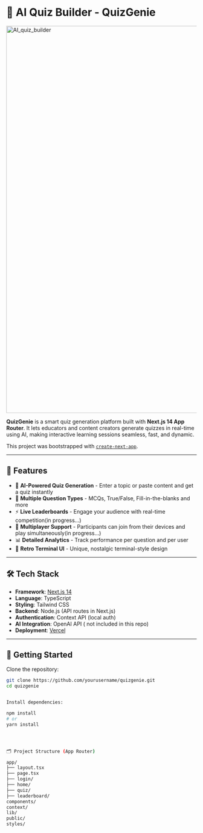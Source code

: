 # 🧠 AI Quiz Builder - QuizGenie

<img width="1536" height="1024" alt="AI_quiz_builder" src="https://github.com/user-attachments/assets/3e81efcf-d9d7-41ec-ae21-0b32eb6ccea9" />


**QuizGenie** is a smart quiz generation platform built with **Next.js 14 App Router**. It lets educators and content creators generate quizzes in real-time using AI, making interactive learning sessions seamless, fast, and dynamic.

This project was bootstrapped with [`create-next-app`](https://nextjs.org/docs/app/api-reference/cli/create-next-app).

---

## 🚀 Features

- 🔮 **AI-Powered Quiz Generation** - Enter a topic or paste content and get a quiz instantly
- 🧩 **Multiple Question Types** - MCQs, True/False, Fill-in-the-blanks and more
- ⚡ **Live Leaderboards** - Engage your audience with real-time competition(in progress...)
- 👥 **Multiplayer Support** - Participants can join from their devices and play simultaneously(in progress...)
- 📊 **Detailed Analytics** - Track performance per question and per user
- 🎨 **Retro Terminal UI** - Unique, nostalgic terminal-style design

---


## 🛠️ Tech Stack

- **Framework**: [Next.js 14](https://nextjs.org)
- **Language**: TypeScript
- **Styling**: Tailwind CSS
- **Backend**: Node.js (API routes in Next.js)
- **Authentication**: Context API (local auth)
- **AI Integration**: OpenAI API ( not included in this repo)
- **Deployment**: [Vercel](https://vercel.com)

---

## 🧰 Getting Started

Clone the repository:

```bash
git clone https://github.com/yourusername/quizgenie.git
cd quizgenie


Install dependencies:

npm install
# or
yarn install




🗂️ Project Structure (App Router)

app/
├── layout.tsx
├── page.tsx
├── login/
├── home/
├── quiz/
├── leaderboard/
components/
context/
lib/
public/
styles/



